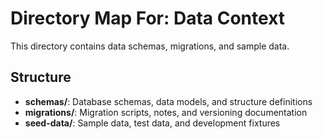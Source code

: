 # Directory Map For: Data Context

This directory contains data schemas, migrations, and sample data.

## Structure

- **schemas/**: Database schemas, data models, and structure definitions
- **migrations/**: Migration scripts, notes, and versioning documentation
- **seed-data/**: Sample data, test data, and development fixtures
